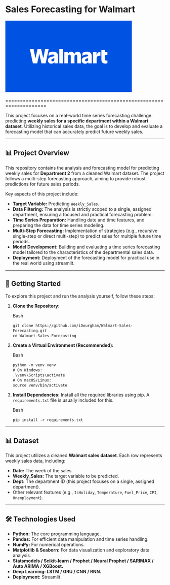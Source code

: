 # Sales Forecasting for Walmart

<img src="images/Walmart.jpg" alt="Walmart" width="400"/>

====================================================================

This project focuses on a real-world time series forecasting challenge: predicting **weekly sales for a specific department within a Walmart dataset**. Utilizing historical sales data, the goal is to develop and evaluate a forecasting model that can accurately predict future weekly sales.

* * * * *

📊 Project Overview
-------------------

This repository contains the analysis and forecasting model for predicting weekly sales for **Department 2** from a cleaned Walmart dataset. The project follows a multi-step forecasting approach, aiming to provide robust predictions for future sales periods.

Key aspects of this project include:

-   **Target Variable:** Predicting `Weekly_Sales`.
-   **Data Filtering:** The analysis is strictly scoped to a single, assigned department, ensuring a focused and practical forecasting problem.
-   **Time Series Preparation:** Handling date and time features, and preparing the data for time series modeling.
-   **Multi-Step Forecasting:** Implementation of strategies (e.g., recursive single-step or direct multi-step) to predict sales for multiple future time periods.
-   **Model Development:** Building and evaluating a time series forecasting model tailored to the characteristics of the departmental sales data.
-   **Deployment:** Deployment of the forecasting model for practical use in the real world using streamlit.

* * * * *

🚀 Getting Started
------------------

To explore this project and run the analysis yourself, follow these steps:

1.  **Clone the Repository:**

    Bash

    ```
    git clone https://github.com/iDourgham/Walmart-Sales-Forecasting.git
    cd Walmart-Sales-Forecasting

    ```

2.  **Create a Virtual Environment (Recommended):**

    Bash

    ```
    python -m venv venv
    # On Windows:
    .\venv\Scripts\activate
    # On macOS/Linux:
    source venv/bin/activate

    ```

3.  **Install Dependencies:** Install all the required libraries using pip. A `requirements.txt` file is usually included for this.

    Bash

    ```
    pip install -r requirements.txt

    ```

* * * * *

📊 Dataset
----------

This project utilizes a cleaned **Walmart sales dataset**. Each row represents weekly sales data, including:

-   **Date:** The week of the sales.
-   **Weekly_Sales:** The target variable to be predicted.
-   **Dept:** The department ID (this project focuses on a single, assigned department).
-   Other relevant features (e.g., `IsHoliday`, `Temperature`, `Fuel_Price`, `CPI`, `Unemployment`).

* * * * *

🛠️ Technologies Used
---------------------

-   **Python:** The core programming language.
-   **Pandas:** For efficient data manipulation and time series handling.
-   **NumPy:** For numerical operations.
-   **Matplotlib & Seaborn:** For data visualization and exploratory data analysis.
-   **Statsmodels / Scikit-learn / Prophet / Neural Prophet / SARIMAX / Auto ARIMA / XGBoost.**
-   **Deep Learning: LSTM / GRU / CNN / RNN.**
-   **Deployment:** Streamlit

